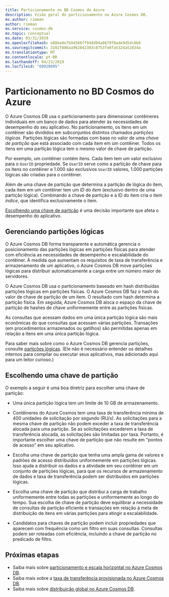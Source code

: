 ```yaml
---
title: Particionamento no BD Cosmos do Azure
description: Visão geral do particionamento no Azure Cosmos DB.
ms.author: rimman
author: rimman
ms.service: cosmos-db
ms.topic: conceptual
ms.date: 03/31/2019
ms.openlocfilehash: e88be8e7b94566ff94dd94a8679f8ade9d54c0b6
ms.sourcegitcommit: 3102f886aa962842303c8753fe8fa5324a52834a
ms.translationtype: MT
ms.contentlocale: pt-BR
ms.lasthandoff: 04/23/2019
ms.locfileid: "60928695"
---
```

# <a name="partitioning-in-azure-cosmos-db"></a>Particionamento no BD Cosmos do Azure

O Azure Cosmos DB usa o particionamento para dimensionar contêineres individuais em um banco de dados para atender às necessidades de desempenho do seu aplicativo. No particionamento, os itens em um contêiner são divididos em subconjuntos distintos chamados *partições lógicas*. Partições lógicas são formadas com base no valor de uma *chave de partição* que está associado com cada item em um contêiner. Todos os itens em uma partição lógica tem o mesmo valor de chave de partição.

Por exemplo, um contêiner contém itens. Cada item tem um valor exclusivo para o `UserID` propriedade. Se `UserID` serve como a partição de chave para os itens no contêiner e 1.000 são exclusivos `UserID` valores, 1.000 partições lógicas são criadas para o contêiner.

Além de uma chave de partição que determina a partição de lógica do item, cada item em um contêiner tem um *ID do item* (exclusivo dentro de uma partição lógica). Combinando a chave de partição e a ID do item cria o item *índice*, que identifica exclusivamente o item.

[Escolhendo uma chave de partição](partitioning-overview.md#choose-partitionkey) é uma decisão importante que afeta o desempenho do aplicativo.

## <a name="managing-logical-partitions"></a>Gerenciando partições lógicas

O Azure Cosmos DB forma transparente e automática gerencia o posicionamento das partições lógicas em partições físicas para atender com eficiência as necessidades de desempenho e escalabilidade do contêiner. À medida que aumentam os requisitos de taxa de transferência e armazenamento de um aplicativo, o Azure Cosmos DB move partições lógicas para distribuir automaticamente a carga entre um número maior de servidores. 

O Azure Cosmos DB usa o particionamento baseado em hash distribuídas partições lógicas em partições físicas. O Azure Cosmos DB faz o hash do valor de chave de partição de um item. O resultado com hash determina a partição física. Em seguida, Azure Cosmos DB aloca o espaço da chave de partição de hashes de chave uniformemente entre as partições físicas.

As consultas que acessam dados em uma única partição lógica são mais econômicas do que consultas que acessam várias partições. Transações (em procedimentos armazenados ou gatilhos) são permitidas apenas em relação a itens em uma única partição lógica.

Para saber mais sobre como o Azure Cosmos DB gerencia partições, consulte [partições lógicas](partition-data.md). (Ele não é necessário entender os detalhes internos para compilar ou executar seus aplicativos, mas adicionado aqui para um leitor curioso.)

## <a id="choose-partitionkey"></a>Escolhendo uma chave de partição

O exemplo a seguir é uma boa diretriz para escolher uma chave de partição:

* Uma única partição lógica tem um limite de 10 GB de armazenamento.  

* Contêineres do Azure Cosmos tem uma taxa de transferência mínima de 400 unidades de solicitação por segundo (RU/s). As solicitações para a mesma chave de partição não podem exceder a taxa de transferência alocada para uma partição. Se as solicitações excederem a taxa de transferência alocada, as solicitações são limitadas por taxa. Portanto, é importante escolher uma chave de partição que não resulte em "pontos de acesso" em seu aplicativo.

* Escolha uma chave de partição que tenha uma ampla gama de valores e padrões de acesso distribuídos uniformemente em partições lógicas. Isso ajuda a distribuir os dados e a atividade em seu contêiner em um conjunto de partições lógicas, para que os recursos de armazenamento de dados e taxa de transferência podem ser distribuídos em partições lógicas.

* Escolha uma chave de partição que distribui a carga de trabalho uniformemente entre todas as partições e uniformemente ao longo do tempo. Sua escolha de chave de partição deve equilibrar a necessidade de consultas de partição eficiente e transações em relação à meta de distribuição de itens em várias partições para atingir a escalabilidade.

* Candidatos para chaves de partição podem incluir propriedades que aparecem com frequência como um filtro em suas consultas. Consultas podem ser roteadas com eficiência, incluindo a chave de partição no predicado de filtro.

## <a name="next-steps"></a>Próximas etapas

* Saiba mais sobre [particionamento e escala horizontal no Azure Cosmos DB](partition-data.md).
* Saiba mais sobre a [taxa de transferência provisionada no Azure Cosmos DB](request-units.md).
* Saiba mais sobre [distribuição global no Azure Cosmos DB](distribute-data-globally.md).
